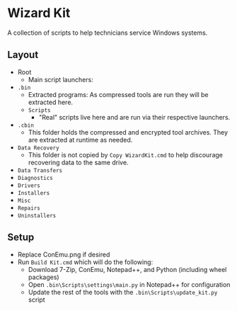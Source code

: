 # Wizard Kit #

A collection of scripts to help technicians service Windows systems.

## Layout ##

* Root
  * Main script launchers:
* `.bin`
  * Extracted programs: As compressed tools are run they will be extracted here.
  * `Scripts`
    * "Real" scripts live here and are run via their respective launchers.
* `.cbin`
  * This folder holds the compressed and encrypted tool archives. They are extracted at runtime as needed.
* `Data Recovery`
  * This folder is not copied by `Copy WizardKit.cmd` to help discourage recovering data to the same drive.
* `Data Transfers`
* `Diagnostics`
* `Drivers`
* `Installers`
* `Misc`
* `Repairs`
* `Uninstallers`

## Setup ##

* Replace ConEmu.png if desired
* Run `Build Kit.cmd` which will do the following:
  * Download 7-Zip, ConEmu, Notepad++, and Python (including wheel packages)
  * Open `.bin\Scripts\settings\main.py` in Notepad++ for configuration
  * Update the rest of the tools with the `.bin\Scripts\update_kit.py` script